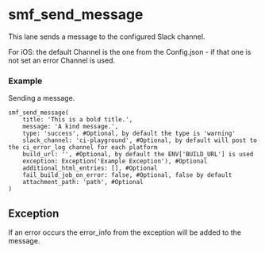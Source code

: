 # smf_send_message

This lane sends a message to the configured Slack channel.

For iOS: the default Channel is the one from the Config.json - if that one is not set an error Channel is used.

### Example
Sending a message.
```
smf_send_message(
    title: 'This is a bold title.',
    message: 'A kind message.',
    type: 'success', #Optional, by default the type is 'warning'
    slack_channel: 'ci-playground', #Optional, by default will post to the ci_error_log channel for each platform 
    build_url: '', #Optional, by default the ENV['BUILD_URL'] is used
    exception: Exception('Example Exception'), #Optional
    additional_html_entries: [], #Optional
    fail_build_job_on_error: false, #Optional, false by default
    attachment_path: 'path', #Optional
)
```

## Exception
If an error occurs the error_info from the exception will be added to the message.


